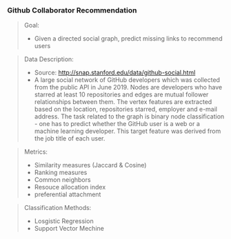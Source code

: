 ### Github Collaborator Recommendation
> Goal:
>+ Given a directed social graph, predict missing links to recommend users

> Data Description:
>+ Source: http://snap.stanford.edu/data/github-social.html
>+ A large social network of GitHub developers which was collected from the public API in June 2019. Nodes are developers who have starred at least 10 repositories and edges are mutual follower relationships between them. The vertex features are extracted based on the location, repositories starred, employer and e-mail address. The task related to the graph is binary node classification - one has to predict whether the GitHub user is a web or a machine learning developer. This target feature was derived from the job title of each user.

> Metrics: 
>+ Similarity measures (Jaccard & Cosine)
>+ Ranking measures
>+ Common neighbors
>+ Resouce allocation index
>+ preferential attachment

> Classification Methods:
>+ Losgistic Regression
>+ Support Vector Mechine

